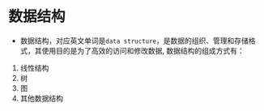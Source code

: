 # 数据结构
- 数据结构，对应英文单词是`data structure`，是数据的组织、管理和存储格式，其使用目的是为了高效的访问和修改数据, 数据结构的组成方式有：
1. 线性结构
2. 树
3. 图
4. 其他数据结构



<style>
#app .theme-default-content {
    max-width: 1200px;
}
</style>
